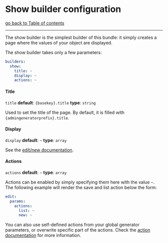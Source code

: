 # Show builder configuration

[go back to Table of contents][back-to-index]

-----

The show builder is the simplest builder of this bundle: it simply creates a page where the values of your object are 
displayed.

The show builder takes only a few parameters:

```yaml
builders:
  show:
    title: ~
    display: ~
    actions: ~
```

#### Title

`title` __default__: `{basekey}.title` __type__: `string`

Used to set the title of the page. By default, it is filled with `{admingeneratorprefix}.title`.

#### Display

`display` __default__: `~` __type__: `array`

See the [edit/new documentation][edit-doc-display].

#### Actions

`actions` __default__: `~` __type__: `array`

Actions can be enabled by simply specifying them here with the value `~`. The following example will render the save and 
list action below the form:

```yaml
edit:
  params:
    actions:
	  list: ~
	  new: ~
```

You can also use self-defined actions from your global generator parameters, or overwrite specific part of the actions. 
Check the [action documentation][action-doc] for more information.


[back-to-index]: ../documentation.md
[action-doc]: actions.md
[edit-doc-display]: builder-edit.md#display